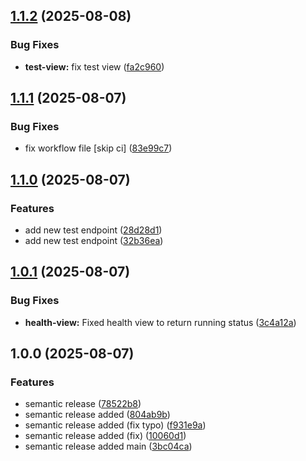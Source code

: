 ## [1.1.2](https://github.com/Vadym11/DevOpsProject2025/compare/v1.1.1...v1.1.2) (2025-08-08)

### Bug Fixes

* **test-view:** fix test view ([fa2c960](https://github.com/Vadym11/DevOpsProject2025/commit/fa2c9604ebbe6cecae93a634d5742f03203a80d3))

## [1.1.1](https://github.com/Vadym11/DevOpsProject2025/compare/v1.1.0...v1.1.1) (2025-08-07)

### Bug Fixes

* fix workflow file [skip ci] ([83e99c7](https://github.com/Vadym11/DevOpsProject2025/commit/83e99c7d2494a3f9db865985dc886b0c28fba3c0))

## [1.1.0](https://github.com/Vadym11/DevOpsProject2025/compare/v1.0.1...v1.1.0) (2025-08-07)

### Features

* add new test endpoint ([28d28d1](https://github.com/Vadym11/DevOpsProject2025/commit/28d28d1681d335f3f837c0468ca6e062a648d880))
* add new test endpoint  ([32b36ea](https://github.com/Vadym11/DevOpsProject2025/commit/32b36eab474c1c105695870954871e4b3acf6df1))

## [1.0.1](https://github.com/Vadym11/DevOpsProject2025/compare/v1.0.0...v1.0.1) (2025-08-07)

### Bug Fixes

* **health-view:** Fixed health view to return running status ([3c4a12a](https://github.com/Vadym11/DevOpsProject2025/commit/3c4a12a01805cea6643978fff7c549b6575874c3))

## 1.0.0 (2025-08-07)

### Features

* semantic release ([78522b8](https://github.com/Vadym11/DevOpsProject2025/commit/78522b8fecc6cd65f81195520c2c624f9db2c4eb))
* semantic release added ([804ab9b](https://github.com/Vadym11/DevOpsProject2025/commit/804ab9b4e108e122e635a74f92d06ac0c11a914a))
* semantic release added (fix typo) ([f931e9a](https://github.com/Vadym11/DevOpsProject2025/commit/f931e9ac72544f4ca0e8a74fa53b5cba1d69c352))
* semantic release added (fix) ([10060d1](https://github.com/Vadym11/DevOpsProject2025/commit/10060d1b11b28c1906c754c569d2442584a2d420))
* semantic release added main ([3bc04ca](https://github.com/Vadym11/DevOpsProject2025/commit/3bc04ca2e495719677cf7481f137a118671c6de6))
